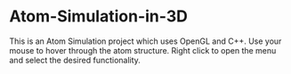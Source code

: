 # Atom-Simulation-in-3D
This is an Atom Simulation project which uses OpenGL and C++. 
Use your mouse to hover through the atom structure. Right click to open the menu and select the desired functionality.
